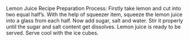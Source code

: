 Lemon Juice Recipe Preparation Process:
Firstly take lemon and cut into two equal half’s.
With the help of squeezer item, squeeze the lemon juice into a glass from each half.
Now add sugar, salt and water.
Stir it properly until the sugar and salt content get dissolves.
Lemon juice is ready to be served. Serve cool with the ice cubes.